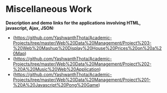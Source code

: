 # Miscellaneous Work

**Description and demo links for the applications involving HTML, javascript, Ajax, JSON:**
- (https://github.com/YashwanthThota/Academic-Projects/tree/master/Web%20Data%20Management/Project%203-%20Web%20Mashup%20Display%20House%20Prices%20on%20a%20Map)
- (https://github.com/YashwanthThota/Academic-Projects/tree/master/Web%20Data%20Management/Project%202-%20A%20Music%20Web%20Application)
- (https://github.com/YashwanthThota/Academic-Projects/tree/master/Web%20Data%20Management/Project%201-%20A%20Javascript%20Pong%20Game)
